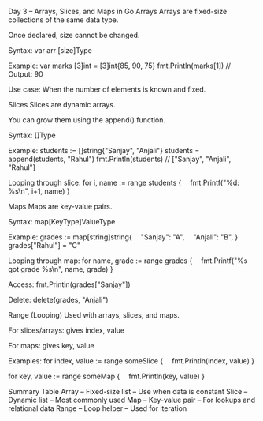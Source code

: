 Day 3 – Arrays, Slices, and Maps in Go
 Arrays
Arrays are fixed-size collections of the same data type.

Once declared, size cannot be changed.

Syntax: var arr [size]Type

Example:
var marks [3]int = [3]int{85, 90, 75}
fmt.Println(marks[1]) // Output: 90

Use case: When the number of elements is known and fixed.

 Slices
Slices are dynamic arrays.

You can grow them using the append() function.

Syntax: []Type

Example:
students := []string{"Sanjay", "Anjali"}
students = append(students, "Rahul")
fmt.Println(students) // ["Sanjay", "Anjali", "Rahul"]

Looping through slice:
for i, name := range students {
 fmt.Printf("%d: %s\n", i+1, name)
}

Maps
Maps are key-value pairs.

Syntax: map[KeyType]ValueType

Example:
grades := map[string]string{
 "Sanjay": "A",
 "Anjali": "B",
}
grades["Rahul"] = "C"

Looping through map:
for name, grade := range grades {
 fmt.Printf("%s got grade %s\n", name, grade)
}

Access: fmt.Println(grades["Sanjay"])

Delete: delete(grades, "Anjali")

 Range (Looping)
Used with arrays, slices, and maps.

For slices/arrays: gives index, value

For maps: gives key, value

Examples:
for index, value := range someSlice {
 fmt.Println(index, value)
}

for key, value := range someMap {
 fmt.Println(key, value)
}

 Summary Table
Array – Fixed-size list – Use when data is constant
Slice – Dynamic list – Most commonly used
Map – Key-value pair – For lookups and relational data
Range – Loop helper – Used for iteration